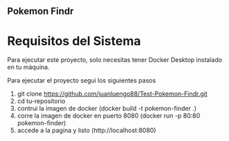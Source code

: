 ## Pokemon Findr

# Requisitos del Sistema
Para ejecutar este proyecto, solo necesitas tener Docker Desktop instalado en tu máquina.

Para ejecutar el proyecto segui los siguientes pasos

1) git clone https://github.com/juanluengo88/Test-Pokemon-Findr.git
2) cd tu-repositorio
3) contrui la imagen de docker (docker build -t pokemon-finder .)
4) corre la imagen de docker en puerto 8080 (docker run -p 80:80 pokemon-finder)
5) accede a la pagina y listo (http://localhost:8080) 